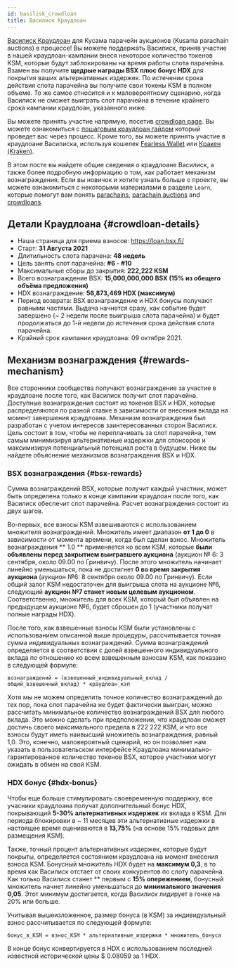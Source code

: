 ```yaml
---
id: basilisk_crowdloan
title: Василиск Краудлоан
---
```


[Василиск Краудлоан](https://basiliskfi.substack.com/p/the-snek-is-back) для Кусама парачейн аукционов (Kusama parachain auctions) в процессе! Вы можете поддержать Василиск, приняв участие в нашей краудлоан-кампании внеся некоторое количество токенов KSM, которые будут заблокированы на время работы слота парачейна. Взамен вы получите **щедрые награды BSX плюс бонус HDX** для покрытия ваших альтернативных издержек. По истечении срока действия слота парачейна вы получите свои токены KSM в полном объеме. То же самое относится и к маловероятному сценарию, когда Василиск не сможет выиграть слот парачейна в течение крайнего срока кампании краудлоан, указанного ниже.

Вы можете принять участие напрямую, посетив [crowdloan page](https://loan.bsx.fi). Вы можете ознакомиться с [пошаговым краудлоан гайдом](/crowdloan_guide) который проведет вас через процесс. Кроме того, вы можете принять участие в краудлоане Василиска, используя кошелек [Fearless Wallet](https://fearlesswallet.io/#) или [Кракен (Kraken)](https://www.kraken.com/learn/parachain-auctions).

В этом посте вы найдете общие сведения о краудлоане Василиск, а также более подробную информацию о том, как работает механизм вознаграждения. Если вы новичок и хотите узнать больше о проекте, вы можете ознакомиться с некоторыми материалами в разделе `Learn`, которые помогут вам понять [parachains](/parachains), [parachain auctions](/parachain_auctions) and [crowdloans](/crowdloans).

## Детали Краудлоана {#crowdloan-details}

* Наша страница для приема взносов: https://loan.bsx.fi/
* Старт: **31 Августа 2021**
* Длитильность слота парачена: **48 недель**
* Цель занять слот парачейна: **#6 - #10**
* Максимальные сборы до закрытия: **222,222 KSM**
* Всего вознаграждение BSX: **15,000,000,000 BSX (15% из обещего объёма предложения)**
* HDX вознаграждение: **56,873,469 HDX (максимум)**
* Период возврата: BSX вознаграждение и HDX бонусы получают равными частями. Выдача начнется сразу, как  событие будет завершено (~ 2 недели после выигрыша слота парачейна) и будет продолжаться до 1-й недели до истечения срока действия слота парачейна.
* Крайний срок кампании краудлоана: 09 октября 2021.

## Механизм вознаграждения {#rewards-mechanism}

Все сторонники сообщества получают вознаграждение за участие в краудлоане после того, как Василиск получит слот парачейна. Доступные вознаграждения состоят из токенов BSX и HDX, которые распределяются по разной ставке в зависимости от внесения вклада на момент завершения краудлоана. Механизм вознаграждения был разработан с учетом интересов заинтересованных сторон Василиск. Цель состоит в том, чтобы не переплачивать за слот парачейна, тем самым минимизируя альтернативные издержки для спонсоров и максимизируя потенциальный потенциал роста в будущем. Ниже вы найдете объяснение механизмов вознаграждения BSX и HDX.

### BSX вознаграждения {#bsx-rewards}
Сумма вознаграждений BSX, которые получит каждый участник, может быть определена только в конце кампании краудлоан после того, как Василиск обеспечит слот парачейна. Расчет вознаграждения состоит из двух шагов.

Во-первых, все взносы KSM взвешиваются с использованием множителя вознаграждений. Множитель имеет диапазон **от 1 до 0** в зависимости от момента времени, когда был сделан взнос. Множитель вознаграждения ** 1.0 ** применяется ко всем KSM, которые **были объявлены перед закрытием выигравшего аукциона** (аукцион № 6: 3 сентября, около 09.00 по Гринвичу). После этого множитель начинает линейно уменьшаться, пока не достигнет **0 во время закрытия аукциона** (аукцион №6: 8 сентября около 09.00 по Гринвичу). Если общий залог KSM недостаточен для выигрыша слота на аукционе №6, следующий **аукцион №7 станет новым целевым аукционом**. Соответственно, множитель для всех KSM, который был объявлен на предыдущем аукционе №6, будет сброшен до 1 (участники получат полные награды HDX).

После того, как взвешенные взносы KSM были установлены с использованием описанной выше процедуры, рассчитывается точная сумма индивидуальных вознаграждений. Сумма вознаграждений определяется в соответствии с долей взвешенного индивидуального вклада по отношению ко всем взвешенным взносам KSM, как показано в следующей формуле:

```
вознаграждений = (взвешенный_индивидуальный_вклад / общий_взвешенный_вклад) * краудлоан_кэп
```

Хотя мы не можем определить точное количество вознаграждений до тех пор, пока слот парачейна не будет фактически выигран, можно рассчитать минимальное количество вознаграждений BSX для любого вклада. Это можно сделать при предположении, что краудлоан сможет достичь своего максимального предела в 222 222 KSM, и что все взносы будут иметь наивысший множитель вознаграждения, равный 1,0. Это, конечно, маловероятный сценарий, но он позволяет нам указать в пользовательском интерфейсе Краудлоана минимально-гарантированное количество токенов BSX, которое участники могут ожидать в обмен на свой KSM.

### HDX бонус {#hdx-bonus}

Чтобы еще больше стимулировать своевременную поддержку, все учасники краудлоана получат дополнительный бонус HDX, покрывающий **5-30% альтернативных издержек** их вклада в KSM. Для периода блокировки в ~ 11 месяцев эти альтернативные издержки в настоящее время оцениваются в **13,75%** (на основе 15% годовых для размещения KSM).

Также, точный процент альтернативных издержек, которые будут покрыты, определяется состоянием краудлоана на момент внесения взноса KSM. Бонусный множитель HDX будет на **максимум 0,3**, в то время как Василиск отстает от своих конкурентов по слоту парачейна. Как только Василиск станет ** первым с **15% опережением**, бонусный множитель начнет линейно уменьшаться до **минимального значения 0,05**. Этот минимум достигается, когда Василиск лидирует в гонке на 20% или больше.

Учитывая вышеизложенное, размер бонуса (в KSM) за индивидуальный взнос рассчитывается по следующей формуле:

```
бонус_в_KSM = взнос_KSM * альтернативные_издержки * множитель_бонуса
```

В конце бонус конвертируется в HDX с использованием последней известной исторической цены $ 0.08059 за 1 HDX. 
